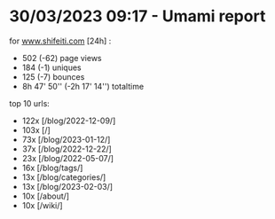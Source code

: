 # 30/03/2023 09:17 - Umami report
for www.shifeiti.com [24h] :

 - 502 (-62) page views
 - 184 (-1) uniques
 - 125 (-7) bounces
 - 8h 47' 50'' (-2h 17' 14'') totaltime


top 10 urls:
 - 122x [/blog/2022-12-09/]
 - 103x [/]
 - 73x [/blog/2023-01-12/]
 - 37x [/blog/2022-12-22/]
 - 23x [/blog/2022-05-07/]
 - 16x [/blog/tags/]
 - 13x [/blog/categories/]
 - 13x [/blog/2023-02-03/]
 - 10x [/about/]
 - 10x [/wiki/]


